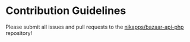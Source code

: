 # Contribution Guidelines

Please submit all issues and pull requests to the [nikapps/bazaar-api-php](http://github.com/nikapps/bazaar-api-php) repository!
